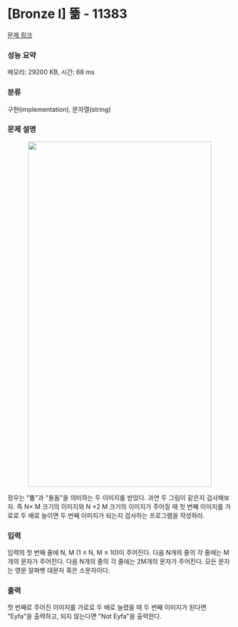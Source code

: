 # [Bronze I] 뚊 - 11383 

[문제 링크](https://www.acmicpc.net/problem/11383) 

### 성능 요약

메모리: 29200 KB, 시간: 68 ms

### 분류

구현(implementation), 문자열(string)

### 문제 설명

<p style="text-align: center;"><img alt="" src="" style="height:775px; width:412px"></p>

<p>정우는 "뚊"과 "돌돔"을 의미하는 두 이미지를 받았다. 과연 두 그림이 같은지 검사해보자. 즉 N× M 크기의 이미지와 N ×2 M 크기의 이미지가 주어질 때 첫 번째 이미지를 가로로 두 배로 늘이면 두 번째 이미지가 되는지 검사하는 프로그램을 작성하라.</p>

### 입력 

 <p>입력의 첫 번째 줄에 N, M (1 ≤ N, M ≤ 10)이 주어진다. 다음 N개의 줄의 각 줄에는 M개의 문자가 주어진다. 다음 N개의 줄의 각 줄에는 2M개의 문자가 주어진다. 모든 문자는 영문 알파벳 대문자 혹은 소문자이다.</p>

### 출력 

 <p>첫 번째로 주어진 이미지를 가로로 두 배로 늘렸을 때 두 번째 이미지가 된다면 "Eyfa"을 출력하고, 되지 않는다면 "Not Eyfa"을 출력한다.</p>

